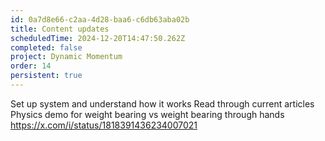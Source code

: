 ```yaml
---
id: 0a7d8e66-c2aa-4d28-baa6-c6db63aba02b
title: Content updates
scheduledTime: 2024-12-20T14:47:50.262Z
completed: false
project: Dynamic Momentum
order: 14
persistent: true
---
```


Set up system and understand how it works
Read through current articles
Physics demo for weight bearing vs weight bearing through hands
https://x.com/i/status/1818391436234007021